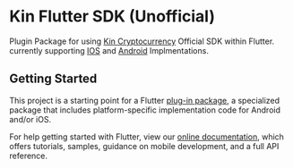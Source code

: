 # Kin Flutter SDK (Unofficial)

Plugin Package for using [Kin Cryptocurrency](https://www.kin.org/) Official SDK within Flutter. currently supporting [IOS](https://github.com/kinecosystem/kin-ios) and [Android](https://github.com/kinecosystem/kin-android) Implmentations.

## Getting Started

This project is a starting point for a Flutter
[plug-in package](https://flutter.dev/developing-packages/),
a specialized package that includes platform-specific implementation code for
Android and/or iOS.

For help getting started with Flutter, view our
[online documentation](https://flutter.dev/docs), which offers tutorials,
samples, guidance on mobile development, and a full API reference.
